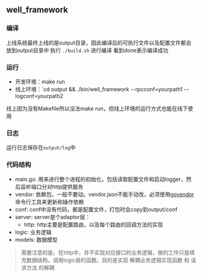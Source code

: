 ## well_framework

### 编译
上线系统最终上线的是output目录，因此编译后的可执行文件以及配置文件都会放到output目录中
执行 `./build.sh`  进行编译
看到done表示编译成功

### 运行
* 开发环境：make run
* 线上环境：`cd output && ./bin/well_framework --rpcconf=yourpath1 --logconf=yourpath2

线上因为没有Makefile所以没法make run，但线上环境的运行方式也能在线下使用

### 日志
运行日志保存在`output/log`中

### 代码结构
* main.go: 用来进行整个进程的初始化，包括读取配置文件和启动logger，然后监听端口分对http提供服务
* vendor: 依赖包，一般不要动。vendor.json不能手动改，必须使用[govendor](https://github.com/kardianos/govendor)命令行工具来更新和操作依赖
* conf: conf中没有代码，都是配置文件，打包时会copy到output/conf
* server: server是个adaptor层：
  * http: http主要是配置路由，以及每个路由的回调方法的实现
* logic: 业务逻辑
* models: 数据模型

> 需要注意的是，在http中，并不实现对应接口的业务逻辑，做的工作只是填充数据结构，调用logic层的函数。目的是实现 解耦业务逻辑实现函数 和 请求方法 的解耦 
